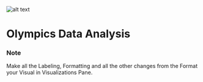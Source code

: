 
![alt text](https://ineuron.ai/images/ineuron-logo.png)


# Olympics Data Analysis

### Note

Make all the Labeling, Formatting and all the other changes from the Format your Visual in Visualizations Pane.